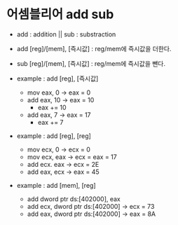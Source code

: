 # 어셈블리어 add sub
- add : addition  || sub : substraction
- add [reg]/[mem], [즉시값] : reg/mem에 즉시값을 더한다.
- sub [reg]/[mem], [즉시값] : reg/mem에 즉시값을 뺀다.
- example : add [reg], [즉시값]
    - mov eax, 0 -> eax = 0
    - add eax, 10 -> eax = 10
        - eax += 10
    - add eax, 7 -> eax = 17
        - eax += 7
    
- example : add [reg], [reg]
    - mov ecx, 0 -> ecx = 0
    - mov ecx, eax -> ecx = eax = 17
    - add ecx. eax -> ecx = 2E
    - add eax, ecx -> eax = 45

- example : add [mem], [reg]
    - add dword ptr ds:[402000], eax 
    - add ecx, dword ptr ds:[402000] -> ecx = 73
    - add eax, dword ptr ds:[402000] -> eax = 8A

